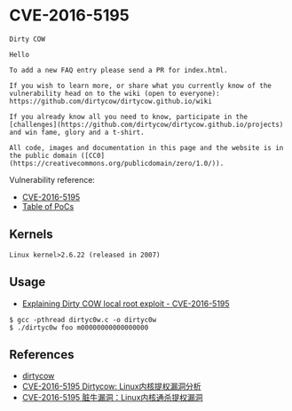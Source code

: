 # CVE-2016-5195
```
Dirty COW

Hello

To add a new FAQ entry please send a PR for index.html.

If you wish to learn more, or share what you currently know of the vulnerability head on to the wiki (open to everyone): https://github.com/dirtycow/dirtycow.github.io/wiki

If you already know all you need to know, participate in the [challenges](https://github.com/dirtycow/dirtycow.github.io/projects) and win fame, glory and a t-shirt.

All code, images and documentation in this page and the website is in the public domain ([CC0](https://creativecommons.org/publicdomain/zero/1.0/)).

```

Vulnerability reference:
 * [CVE-2016-5195](http://www.cve.mitre.org/cgi-bin/cvename.cgi?name=2016-5195)  
 * [Table of PoCs](https://github.com/dirtycow/dirtycow.github.io/wiki/PoCs)  

## Kernels
```
Linux kernel>2.6.22 (released in 2007)
```   

## Usage
- [Explaining Dirty COW local root exploit - CVE-2016-5195](https://www.youtube.com/watch?v=kEsshExn7aE)  

```
$ gcc -pthread dirtyc0w.c -o dirtyc0w
$ ./dirtyc0w foo m00000000000000000
```  

## References
* [dirtycow](https://github.com/dirtycow/dirtycow.github.io)
* [CVE-2016-5195 Dirtycow: Linux内核提权漏洞分析](http://bobao.360.cn/learning/detail/3132.html)
* [CVE-2016-5195 脏牛漏洞：Linux内核通杀提权漏洞](http://m.bobao.360.cn/learning/detail/3123.html)  





